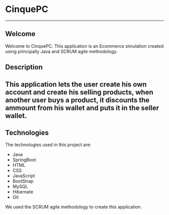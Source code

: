 # CinquePC

-----
## Welcome

Welcome to CinquePC. This application is an Ecommerce simulation
created using principally Java and SCRUM agile methodology.

## Description

This application lets the user create his own account and create his selling products, when another user
buys a product, it discounts the ammount from his wallet and puts it in the seller wallet.
-----
## Technologies
The technologies used in this project are:
- Java
- SpringBoot
- HTML
- CSS
- JavaScript
- BootStrap
- MySQL
- Hibernate
- Git

We used the SCRUM agile methodology to create this application.

